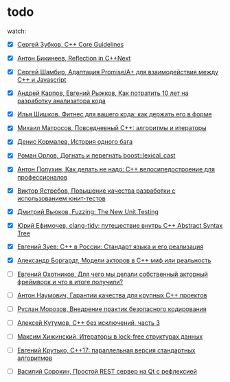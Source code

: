 # todo

watch:
- [x] [Сергей Зубков, C++ Core Guidelines](https://www.youtube.com/watch?v=DyLwdl_6vmU&index=1&list=PLZN9ZGiWZoZojYik8EdApUgPwa0YM3Yuz)
- [x] [Антон Бикинеев, Reflection in C++Next](https://www.youtube.com/watch?v=ihpfu0TV3Q8&index=2&list=PLZN9ZGiWZoZojYik8EdApUgPwa0YM3Yuz)
- [x] [Сергей Шамбир, Адаптация Promise/A+ для взаимодействия между C++ и Javascript](https://www.youtube.com/watch?v=x6DN6DrgSDc&index=4&list=PLZN9ZGiWZoZojYik8EdApUgPwa0YM3Yuz)
- [x] [Андрей Карпов, Евгений Рыжков, Как потратить 10 лет на разработку анализатора кода](https://www.youtube.com/watch?v=apEQiZuPX8o&index=6&list=PLZN9ZGiWZoZojYik8EdApUgPwa0YM3Yuz)
- [x] [Илья Шишков, Фитнес для вашего кода: как держать его в форме](https://www.youtube.com/watch?v=9WvGvlTrCmE&list=PLZN9ZGiWZoZojYik8EdApUgPwa0YM3Yuz&index=8)
- [x] [Михаил Матросов, Повседневный С++: алгоритмы и итераторы](https://www.youtube.com/watch?v=LuaNbkRPGRo&list=PLZN9ZGiWZoZojYik8EdApUgPwa0YM3Yuz&index=9)
- [x] [Денис Кормалев, История одного бага](https://www.youtube.com/watch?v=_cRgChvEYoE&list=PLZN9ZGiWZoZojYik8EdApUgPwa0YM3Yuz&index=11)
- [x] [Роман Орлов, Догнать и перегнать boost::lexical_cast](https://www.youtube.com/watch?v=WCJcY-YmlnM&list=PLZN9ZGiWZoZojYik8EdApUgPwa0YM3Yuz&index=12)
- [x] [Антон Полухин, Как делать не надо: C++ велосипедостроение для профессионалов](https://www.youtube.com/watch?v=rJWSSWYL83U&index=14&list=PLZN9ZGiWZoZojYik8EdApUgPwa0YM3Yuz&t=4s)
- [x] [Виктор Ястребов, Повышение качества разработки c использованием юнит-тестов](https://www.youtube.com/watch?v=0kDgcvyAIsU&index=15&list=PLZN9ZGiWZoZojYik8EdApUgPwa0YM3Yuz)
- [x] [Дмитрий Вьюков, Fuzzing: The New Unit Testing](https://www.youtube.com/watch?v=FD30Qzd6ylk&index=16&list=PLZN9ZGiWZoZojYik8EdApUgPwa0YM3Yuz)
- [x] [Юрий Ефимочев, clang-tidy: путешествие внутрь C++ Abstract Syntax Tree](https://www.youtube.com/watch?v=WHgXn_ufY90&list=PLZN9ZGiWZoZojYik8EdApUgPwa0YM3Yuz&index=17)
- [x] [Евгений Зуев: С++ в России: Стандарт языка и его реализация](https://www.youtube.com/watch?v=NVUZ-U2QAbc&list=PLZN9ZGiWZoZojYik8EdApUgPwa0YM3Yuz&index=18)
- [x] [Александр Боргардт, Модели акторов в С++ миф или реальность](https://www.youtube.com/watch?v=1dd-BZ4lKxM&list=PLZN9ZGiWZoZojYik8EdApUgPwa0YM3Yuz&index=19)
- [ ] [Евгений Охотников, Для чего мы делали собственный акторный фреймворк и что в итоге получили?](https://www.youtube.com/watch?v=9fWDTbXnWaw&index=20&list=PLZN9ZGiWZoZojYik8EdApUgPwa0YM3Yuz)
- [ ] [Антон Наумович, Гарантии качества для крупных С++ проектов](https://www.youtube.com/watch?v=Q3xtKUp6cAo&index=21&list=PLZN9ZGiWZoZojYik8EdApUgPwa0YM3Yuz)
- [ ] [Руслан Морозов, Внедрение практик безопасного кодирования](https://www.youtube.com/watch?v=a7r3A4pd5Ew&index=22&list=PLZN9ZGiWZoZojYik8EdApUgPwa0YM3Yuz)
- [ ] [Алексей Кутумов, C++ без исключений, часть 3](https://www.youtube.com/watch?v=Vzt6zddqxZo&index=23&list=PLZN9ZGiWZoZojYik8EdApUgPwa0YM3Yuz)
- [ ] [Максим Хижинский, Итераторы в lock-free структурах данных](https://www.youtube.com/watch?v=Z0EStxQjh-o&index=25&list=PLZN9ZGiWZoZojYik8EdApUgPwa0YM3Yuz)
- [ ] [Евгений Крутько, C++17: параллельная версия стандартных алгоритмов](https://www.youtube.com/watch?v=SoQAGI5Bjvs&index=26&list=PLZN9ZGiWZoZojYik8EdApUgPwa0YM3Yuz)
- [ ] [Василий Сорокин, Простой REST сервер на Qt с рефлексией](https://www.youtube.com/watch?v=6kOG4fvVCwI&list=PLZN9ZGiWZoZojYik8EdApUgPwa0YM3Yuz&index=10)

